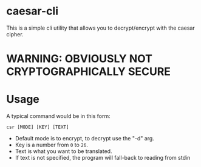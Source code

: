 # caesar-cli
This is a simple cli utility that allows you to decrypt/encrypt with the caesar cipher.

# WARNING: OBVIOUSLY NOT CRYPTOGRAPHICALLY SECURE

# Usage
A typical command would be in this form:
```
csr [MODE] [KEY] [TEXT]
```
- Default mode is to encrypt, to decrypt use the "-d" arg.
- Key is a number from `0` to `26`.
- Text is what you want to be translated.
- If text is not specified, the program will fall-back to reading from stdin
